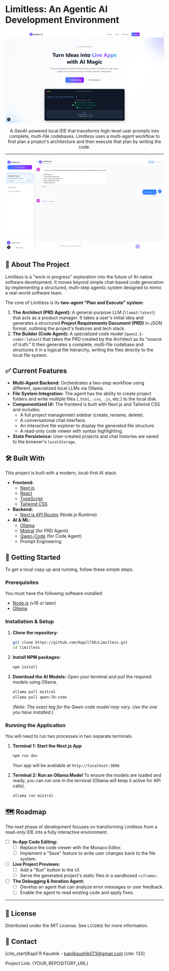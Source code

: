 # Limitless: An Agentic AI Development Environment

![Limitless Landing Page](./assets/landing_page.png)

<p align="center">
A GenAI-powered local IDE that transforms high-level user prompts into complete, multi-file codebases. Limitless uses a multi-agent workflow to first plan a project's architecture and then execute that plan by writing the code.
</p>

---

![Limitless Chat UI](./assets/ChatUI_page.png)

## 🤖 About The Project

Limitless is a "work in progress" exploration into the future of AI-native software development. It moves beyond simple chat-based code generation by implementing a structured, multi-step agentic system designed to mimic a real-world software team.

The core of Limitless is its **two-agent "Plan and Execute" system**:

1.  **The Architect (PRD Agent):** A general-purpose LLM (`llama3:latest`) that acts as a product manager. It takes a user's initial idea and generates a structured **Project Requirements Document (PRD)** in JSON format, outlining the project's features and tech stack.
2.  **The Builder (Code Agent):** A specialized code model (`qwen2.5-coder:latest`) that takes the PRD created by the Architect as its "source of truth." It then generates a complete, multi-file codebase and structures it in a logical file hierarchy, writing the files directly to the local file system.

## ✅ Current Features

* **Multi-Agent Backend:** Orchestrates a two-step workflow using different, specialized local LLMs via Ollama.
* **File System Integration:** The agent has the ability to create project folders and write multiple files (`.html`, `.css`, `.js`, etc.) to the local disk.
* **Componentized UI:** The frontend is built with Next.js and Tailwind CSS and includes:
    * A full project management sidebar (create, rename, delete).
    * A conversational chat interface.
    * An interactive file explorer to display the generated file structure.
    * A read-only code viewer with syntax highlighting.
* **State Persistence:** User-created projects and chat histories are saved to the browser's `localStorage`.

## 🛠️ Built With

This project is built with a modern, local-first AI stack.

* **Frontend:**
    * [Next.js](https://nextjs.org/)
    * [React](https://reactjs.org/)
    * [TypeScript](https://www.typescriptlang.org/)
    * [Tailwind CSS](https://tailwindcss.com/)
* **Backend:**
    * [Next.js API Routes](https://nextjs.org/docs/app/building-your-application/routing/route-handlers) (Node.js Runtime)
* **AI & ML:**
    * [Ollama](https://ollama.com/)
    * [Mistral](https://mistral.ai/) (for PRD Agent)
    * [Qwen-Code](https://github.com/QwenLM/Qwen1.5) (for Code Agent)
    * Prompt Engineering

## 🚀 Getting Started

To get a local copy up and running, follow these simple steps.

### Prerequisites

You must have the following software installed:
* [Node.js](https://nodejs.org/en) (v18 or later)
* [Ollama](https://ollama.com/)

### Installation & Setup

1.  **Clone the repository:**
    ```sh
    git clone https://github.com/Kapil736/Limitless.git
    cd limitless
    ```

2.  **Install NPM packages:**
    ```sh
    npm install
    ```

3.  **Download the AI Models:**
    Open your terminal and pull the required models using Ollama.
    ```sh
    ollama pull mistral
    ollama pull qwen:7b-code 
    ```
    *(Note: The exact tag for the Qwen code model may vary. Use the one you have installed.)*

### Running the Application

You will need to run two processes in two separate terminals.

1.  **Terminal 1: Start the Next.js App**
    ```sh
    npm run dev
    ```
    Your app will be available at `http://localhost:3000`.

2.  **Terminal 2: Run an Ollama Model**
    To ensure the models are loaded and ready, you can run one in the terminal (Ollama will keep it active for API calls).
    ```sh
    ollama run mistral
    ```

## 🗺️ Roadmap

The next phase of development focuses on transforming Limitless from a read-only IDE into a fully interactive environment.

-   [ ] **In-App Code Editing:**
    -   [ ] Replace the code viewer with the Monaco Editor.
    -   [ ] Implement a "Save" feature to write user changes back to the file system.
-   [ ] **Live Project Previews:**
    -   [ ] Add a "Run" button to the UI.
    -   [ ] Serve the generated project's static files in a sandboxed `<iframe>`.
-   [ ] **The Debugging & Iteration Agent:**
    -   [ ] Develop an agent that can analyze error messages or user feedback.
    * [ ] Enable the agent to read existing code and apply fixes.

---

## 📄 License

Distributed under the MIT License. See `LICENSE` for more information.

## 📧 Contact

[cite_start]Kapil R Kaushik - kapilkaushik073@gmail.com [cite: 133]

Project Link: {YOUR_REPOSITORY_URL}